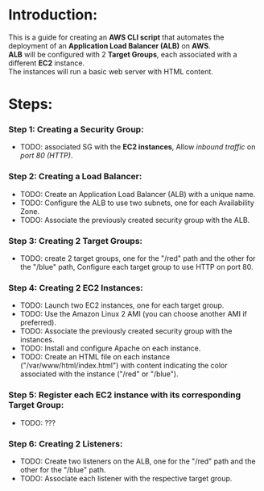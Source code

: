 # Introduction:
This is a guide for creating an **AWS CLI script** that automates the deployment of an **Application Load Balancer (ALB)** on **AWS**. \
**ALB** will be configured with 2 **Target Groups**, each associated with a different **EC2** instance. \
The instances will run a basic web server with HTML content. 

# Steps:
### Step 1:  Creating a Security Group:
* TODO: associated SG with the **EC2 instances**, Allow *inbound traffic* on *port 80 (HTTP)*.
### Step 2:  Creating a Load Balancer:
* TODO: Create an Application Load Balancer (ALB) with a unique name.
* TODO: Configure the ALB to use two subnets, one for each Availability Zone.
* TODO: Associate the previously created security group with the ALB.
### Step 3:  Creating 2 Target Groups:
* TODO: create 2 target groups, one for the "/red" path and the other for the "/blue" path, Configure each target group to use HTTP on port 80.
### Step 4:  Creating 2 EC2 Instances:
* TODO:  Launch two EC2 instances, one for each target group.
* TODO: Use the Amazon Linux 2 AMI (you can choose another AMI if preferred).
* TODO: Associate the previously created security group with the instances.
* TODO: Install and configure Apache on each instance.
* TODO: Create an HTML file on each instance ("/var/www/html/index.html") with content indicating the color associated with the instance ("/red" or "/blue").
### Step 5:  Register each EC2 instance with its corresponding Target Group:
* TODO: ???
### Step 6:  Creating 2 Listeners:
* TODO: Create two listeners on the ALB, one for the "/red" path and the other for the "/blue" path.
* TODO: Associate each listener with the respective target group.
